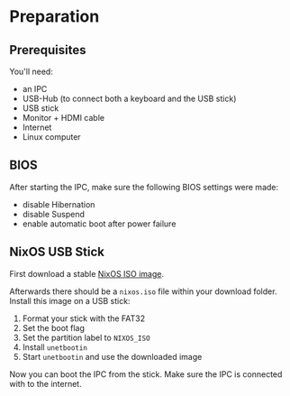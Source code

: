 # Preparation

## Prerequisites

You'll need:

- an IPC
- USB-Hub (to connect both a keyboard and the USB stick)
- USB stick
- Monitor + HDMI cable
- Internet
- Linux computer

## BIOS

After starting the IPC, make sure the following BIOS settings
were made:

- disable Hibernation
- disable Suspend
- enable automatic boot after power failure

## NixOS USB Stick

First download a stable [NixOS ISO image](https://nixos.org/nixos/download.html).

Afterwards there should be a `nixos.iso` file within your download folder.
Install this image on a USB stick:

1. Format your stick with the FAT32
2. Set the boot flag
3. Set the partition label to `NIXOS_ISO`
4. Install `unetbootin`
5. Start `unetbootin` and use the downloaded image

Now you can boot the IPC from the stick.
Make sure the IPC is connected with to the internet.
